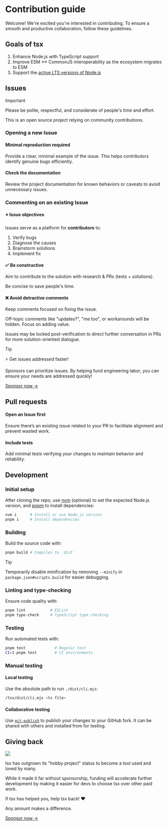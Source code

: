# Contribution guide

Welcome! We're excited you're interested in contributing. To ensure a smooth and productive collaboration, follow these guidelines.

## Goals of tsx

1. Enhance Node.js with TypeScript support
2. Improve ESM <-> CommonJS interoperability as the ecosystem migrates to ESM
3. Support the [active LTS versions of Node.js](https://endoflife.date/nodejs)

## Issues

> [!IMPORTANT]
> Please be polite, respectful, and considerate of people's time and effort.
>
> This is an open source project relying on community contributions.

### Opening a new Issue

#### Minimal reproduction required

Provide a clear, minimal example of the issue. This helps contributors identify genuine bugs efficiently.

#### Check the documentation

Review the project documentation for known behaviors or caveats to avoid unnecessary issues.

### Commenting on an existing Issue

#### ⭐️ Issue objectives

Issues serve as a platform for **contributors** to:
1. Verify bugs
2. Diagnose the causes
3. Brainstorm solutions
4. Implement fix

#### ✅ Be constructive

Aim to contribute to the solution with research & PRs (tests + solutions).

Be concise to save people's time.

#### ❌ Avoid detractive comments

Keep comments focused on fixing the issue.

Off-topic comments like "updates?", "me too", or workarounds will be hidden. Focus on adding value.

Issues may be locked post-verification to direct further conversation in PRs for more solution-oriented dialogue.

> [!TIP]
> ⚡️ Get issues addressed faster!
>
> Sponsors can prioritize issues. By helping fund engineering labor, you can ensure your needs are addressed quickly!
>
> [Sponsor now →](https://github.com/sponsors/privatenumber)

## Pull requests


#### Open an Issue first

Ensure there’s an existing issue related to your PR to facilitate alignment and prevent wasted work.

#### Include tests

Add minimal tests verifying your changes to maintain behavior and reliability.

## Development

### Initial setup

After cloning the repo, use [nvm](https://nvm.sh) (optional) to set the expected Node.js version, and [pnpm](https://pnpm.io) to install dependencies:

```bash
nvm i      # Install or use Node.js version
pnpm i     # Install dependencies
```

### Building

Build the source code with:

```bash
pnpm build # Compiles to `dist`
```

> [!TIP]
> Temporarily disable minification by removing `--minify` in `package.json#scripts.build` for easier debugging.


### Linting and type-checking

Ensure code quality with:

```bash
pnpm lint           # ESLint
pnpm type-check     # TypeScript type checking
```

### Testing

Run automated tests with:

```bash
pnpm test             # Regular test
CI=1 pnpm test        # CI environments
```

### Manual testing

#### Local testing

Use the absolute path to run `./dist/cli.mjs`:

```sh
/tsx/dist/cli.mjs <ts file>
```

#### Collaborative testing

Use [`git-publish`](https://github.com/privatenumber/git-publish) to publish your changes to your GitHub fork. It can be shared with others and installed from for testing.


## Giving back

<img align="center" src="https://badgen.net/npm/dm/tsx">

_tsx_ has outgrown its "hobby project" status to become a tool used and loved by many.

While it made it far without sponsorship, funding will accelerate further development by making it easier for devs to choose tsx over other paid work.

If tsx has helped you, help tsx back! ❤️

Any amount makes a difference.

[Sponsor now →](https://github.com/sponsors/privatenumber)
